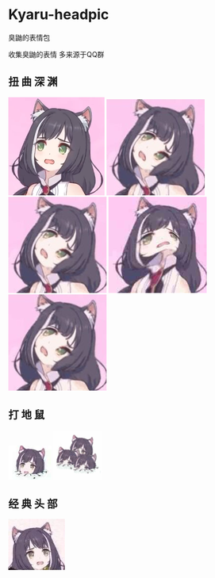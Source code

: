 # Kyaru-headpic
臭鼬的表情包

收集臭鼬的表情
多来源于QQ群

## 扭 曲 深 渊

![](img\niuqu-0.jpeg)
![](img\niuqu-1.jpeg)
![](img\niuqu-2.jpeg)
![](img\niuqu-3.jpeg)
![](img\niuqu-4.jpeg)

## 打 地 鼠
![](/img/dishu-1.jpeg)
![](/img/dishu-2.gif)

## 经 典 头 部
![](/img/head-1.jpeg)